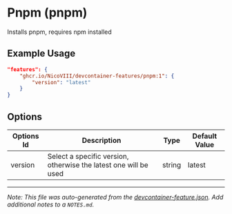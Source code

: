 
# Pnpm (pnpm)

Installs pnpm, requires npm installed

## Example Usage

```json
"features": {
    "ghcr.io/NicoVIII/devcontainer-features/pnpm:1": {
        "version": "latest"
    }
}
```

## Options

| Options Id | Description | Type | Default Value |
|-----|-----|-----|-----|
| version | Select a specific version, otherwise the latest one will be used | string | latest |



---

_Note: This file was auto-generated from the [devcontainer-feature.json](https://github.com/NicoVIII/devcontainer-features/blob/main/src/pnpm/devcontainer-feature.json).  Add additional notes to a `NOTES.md`._
